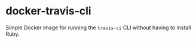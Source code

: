 # docker-travis-cli
Simple Docker image for running the `travis-ci` CLI without having to install Ruby.
